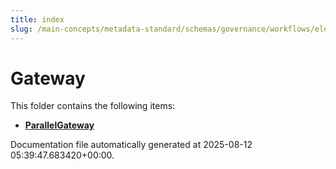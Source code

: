 ```yaml
---
title: index
slug: /main-concepts/metadata-standard/schemas/governance/workflows/elements/nodes/gateway
---
```


# Gateway

This folder contains the following items:

- [**ParallelGateway**](/main-concepts/metadata-standard/schemas/governance/workflows/elements/nodes/gateway/parallelgateway)


Documentation file automatically generated at 2025-08-12 05:39:47.683420+00:00.
